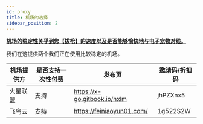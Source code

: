 ```yaml
---
id: proxy
title: 机场的选择
sidebar_position: 2
---
```


<u>**机场的稳定性关乎到您【拔枪】的速度以及是否能够愉快地与电子宠物对线。**</u>

我们在这提供两个我们正在使用比较稳定的机场。

| 机场提供方 | 是否支持一次性付费 | 发布页                       | 邀请码/折扣码 |
| ---------- | ------------------ | ---------------------------- | ------------- |
| 火星联盟   | 支持               | https://x-go.gitbook.io/hxlm | jhPZXnx5      |
| 飞鸟云     | 支持               | https://feiniaoyun01.com/    | 1g522S2W      |

